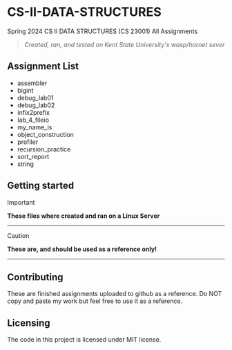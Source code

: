 # CS-II-DATA-STRUCTURES
Spring 2024 CS II DATA STRUCTURES (CS 23001) All Assignments
>*Created, ran, and tested on Kent State University's wasp/hornet sever*


## Assignment List
- assembler
- bigint
- debug_lab01
- debug_lab02
- infix2prefix
- lab_4_fileio
- my_name_is
- object_construction
- profiler
- recursion_practice
- sort_report
- string


## Getting started
> [!IMPORTANT]
> **These files where created and ran on a Linux Server**
---
> [!CAUTION]
> **These are, and should be used as a reference only!**
---


## Contributing
These are finished assignments uploaded to github as a reference. Do NOT copy and paste my work but feel free to use it as a reference.


## Licensing
The code in this project is licensed under MIT license.
